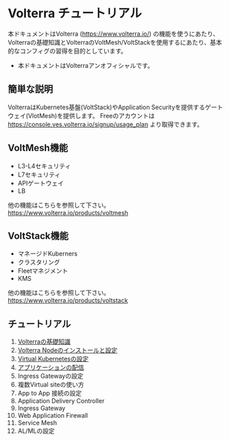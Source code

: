# Volterra チュートリアル

本ドキュメントはVolterra (<https://www.volterra.io/>) の機能を使うにあたり、Volterraの基礎知識とVolterraのVoltMesh/VoltStackを使用するにあたり、基本的なコンフィグの習得を目的としています。

* 本ドキュメントはVolterraアンオフィシャルです。

## 簡単な説明

VolterraはKubernetes基盤(VoltStack)やApplication Securityを提供するゲートウェイ(VlotMesh)を提供します。
Freeのアカウントは <https://console.ves.volterra.io/signup/usage_plan> より取得できます。

## VoltMesh機能

* L3-L4セキュリティ
* L7セキュリティ
* APIゲートウェイ
* LB

他の機能はこちらを参照して下さい。<https://www.volterra.io/products/voltmesh>

## VoltStack機能

* マネージドKuberners
* クラスタリング
* Fleetマネジメント
* KMS

他の機能はこちらを参照して下さい。<https://www.volterra.io/products/voltstack>

## チュートリアル

1. [Volterraの基礎知識](./docs/1_volterra-tutorial.md)
2. [Volterra Nodeのインストールと設定](./docs/2_volterra-install.md)
3. [Virtual Kubernetesの設定](./docs/3_virtual_kubernetes.md)
4. [アプリケーションの配信](./docs/4_ingress_gateway.md)
5. Ingress Gatewayの設定
6. 複数Virtual siteの使い方
7. App to App 接続の設定
8. Application Delivery Controller
9. Ingress Gateway
10. Web Application Firewall
11. Service Mesh
12. AL/MLの設定
